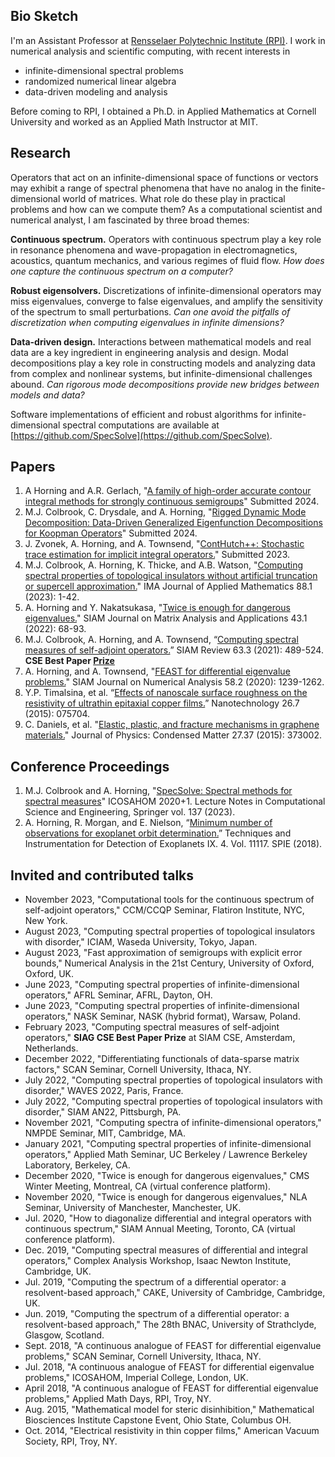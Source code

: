 ## Bio Sketch
I'm an Assistant Professor at [Rensselaer Polytechnic Institute (RPI)](https://faculty.rpi.edu/andrew-horning). I work in numerical analysis and scientific computing, with recent interests in

- infinite-dimensional spectral problems
- randomized numerical linear algebra
- data-driven modeling and analysis

Before coming to RPI, I obtained a Ph.D. in Applied Mathematics at Cornell University and worked as an Applied Math Instructor at MIT.

## Research

Operators that act on an infinite-dimensional space of functions or vectors may exhibit a range of spectral phenomena that have no analog in the finite-dimensional world of matrices. What role do these play in practical problems and how can we compute them? As a computational scientist and numerical analyst, I am fascinated by three broad themes:

**Continuous spectrum.** Operators with continuous spectrum play a key role in resonance phenomena and wave-propagation in electromagnetics, acoustics, quantum mechanics, and various
 regimes of fluid flow. _How does one capture the continuous spectrum on a computer?_

**Robust eigensolvers.** Discretizations of infinite-dimensional operators may miss eigenvalues,
 converge to false eigenvalues, and amplify the sensitivity of the spectrum to small perturbations.
 _Can one avoid the pitfalls of discretization when computing eigenvalues in infinite dimensions?_
 
**Data-driven design.** Interactions between mathematical models and real data are a key ingredient in engineering analysis and design. Modal decompositions play a key role in constructing
 models and analyzing data from complex and nonlinear systems, but infinite-dimensional challenges abound. _Can rigorous mode decompositions provide new bridges between models and data?_

Software implementations of efficient and robust algorithms for infinite-dimensional spectral computations are available at [https://github.com/SpecSolve](https://github.com/SpecSolve).

## Papers
1. A Horning and A.R. Gerlach, "[A family of high-order accurate contour integral methods for strongly continuous semigroups](https://arxiv.org/abs/2408.07691)" Submitted 2024.
2. M.J. Colbrook, C. Drysdale, and A. Horning, "[Rigged Dynamic Mode Decomposition: Data-Driven Generalized Eigenfunction Decompositions for Koopman Operators](https://arxiv.org/abs/2405.00782)" Submitted 2024.
3. J. Zvonek, A. Horning, and A. Townsend, "[ContHutch++: Stochastic trace estimation for implicit integral operators.](https://arxiv.org/abs/2311.07035)" Submitted 2023.
4. M.J. Colbrook, A. Horning, K. Thicke, and A.B. Watson, "[Computing spectral properties of topological insulators without artificial truncation or supercell approximation.](https://doi.org/10.1093/imamat/hxad002)" IMA Journal of Applied Mathematics 88.1 (2023): 1-42.
5. A. Horning and Y. Nakatsukasa, "[Twice is enough for dangerous eigenvalues.](https://doi.org/10.1137/20M1385330)" SIAM Journal on Matrix Analysis and Applications 43.1 (2022): 68-93.
6. M.J. Colbrook, A. Horning, and A. Townsend, “[Computing spectral measures of self-adjoint operators.](https://doi.org/10.1137/20M1330944)” SIAM Review 63.3 (2021): 489-524. **CSE Best Paper [Prize](https://www.siam.org/programs-initiatives/prizes-awards/activity-group-prizes/siam-activity-group-on-computational-science-and-engineering-best-paper-prize/)**
7. A. Horning, and A. Townsend, "[FEAST for differential eigenvalue problems.](https://doi.org/10.1137/19M1238708)" SIAM Journal on Numerical Analysis 58.2 (2020): 1239-1262.
8. Y.P. Timalsina, et al. “[Effects of nanoscale surface roughness on the resistivity of ultrathin epitaxial copper films.](https://iopscience.iop.org/article/10.1088/0957-4484/26/7/075704/meta)” Nanotechnology 26.7 (2015): 075704.
9. C. Daniels, et al. "[Elastic, plastic, and fracture mechanisms in graphene materials.](https://iopscience.iop.org/article/10.1088/0953-8984/27/37/373002#artAbst)" Journal of Physics: Condensed Matter 27.37 (2015): 373002.

## Conference Proceedings
1. M.J. Colbrook and A. Horning, "[SpecSolve: Spectral methods for spectral measures](https://doi.org/10.1007/978-3-031-20432-6_10)" ICOSAHOM 2020+1. Lecture Notes in Computational Science and Engineering, Springer vol. 137 (2023). 
2. A. Horning, R. Morgan, and E. Nielson, “[Minimum number of observations for exoplanet orbit determination.](https://www.spiedigitallibrary.org/conference-proceedings-of-spie/11117/111171C/Minimum-number-of-observations-for-exoplanet-orbit-determination/10.1117/12.2529741.short?SSO=1)” Techniques and Instrumentation for Detection of Exoplanets IX. 4. Vol. 11117. SPIE (2018).


## Invited and contributed talks
- November 2023, "Computational tools for the continuous spectrum of self-adjoint operators," CCM/CCQP Seminar, Flatiron Institute, NYC, New York.
- August 2023, "Computing spectral properties of topological insulators with disorder," ICIAM, Waseda University, Tokyo, Japan.
- August 2023, "Fast approximation of semigroups with explicit error bounds," Numerical Analysis in the 21st Century, University of Oxford, Oxford, UK.
- June 2023, "Computing spectral properties of infinite-dimensional operators," AFRL Seminar, AFRL, Dayton, OH.
- June 2023, "Computing spectral properties of infinite-dimensional operators," NASK Seminar, NASK (hybrid format), Warsaw, Poland.
- February 2023, "Computing spectral measures of self-adjoint operators," **SIAG CSE Best Paper Prize** at SIAM CSE, Amsterdam, Netherlands.
- December 2022, "Differentiating functionals of data-sparse matrix factors," SCAN Seminar, Cornell University, Ithaca, NY.
- July 2022, "Computing spectral properties of topological insulators with disorder," WAVES 2022, Paris, France.
- July 2022, "Computing spectral properties of topological insulators with disorder," SIAM AN22, Pittsburgh, PA.
- November 2021, "Computing spectra of infinite-dimensional operators," NMPDE Seminar, MIT, Cambridge, MA.
- January 2021, "Computing spectral properties of infinite-dimensional operators," Applied Math Seminar, UC Berkeley / Lawrence Berkeley Laboratory, Berkeley, CA.
- December 2020, "Twice is enough for dangerous eigenvalues," CMS Winter Meeting, Montreal, CA (virtual conference platform).
- November 2020, "Twice is enough for dangerous eigenvalues," NLA Seminar, University of Manchester, Manchester, UK.
-	Jul. 2020, "How to diagonalize differential and integral operators with continuous spectrum," SIAM Annual Meeting, Toronto, CA (virtual conference platform).
-	Dec. 2019, "Computing spectral measures of differential and integral operators," Complex Analysis Workshop, Isaac Newton Institute, Cambridge, UK.
-	Jul. 2019, "Computing the spectrum of a differential operator: a resolvent-based approach," CAKE, University of Cambridge, Cambridge, UK.
-	Jun. 2019, "Computing the spectrum of a differential operator: a resolvent-based approach," The 28th BNAC, University of Strathclyde, Glasgow, Scotland.
-	Sept. 2018, "A continuous analogue of FEAST for differential eigenvalue problems," SCAN Seminar, Cornell University, Ithaca, NY.
-	Jul. 2018, "A continuous analogue of FEAST for differential eigenvalue problems," ICOSAHOM, Imperial College, London, UK.
-	April 2018, "A continuous analogue of FEAST for differential eigenvalue problems," Applied Math Days, RPI, Troy, NY.
-	Aug. 2015, "Mathematical model for steric disinhibition," Mathematical Biosciences Institute Capstone Event, Ohio State, Columbus OH.
-	Oct. 2014, "Electrical resistivity in thin copper films," American Vacuum Society, RPI, Troy, NY.
